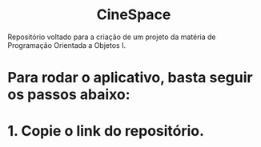 <h1 align="center"> CineSpace </h1>

Repositório voltado para a criação de um projeto da matéria de Programação Orientada a Objetos I.
</br>
# Para rodar o aplicativo, basta seguir os passos abaixo:
# 1. Copie o link do repositório.
